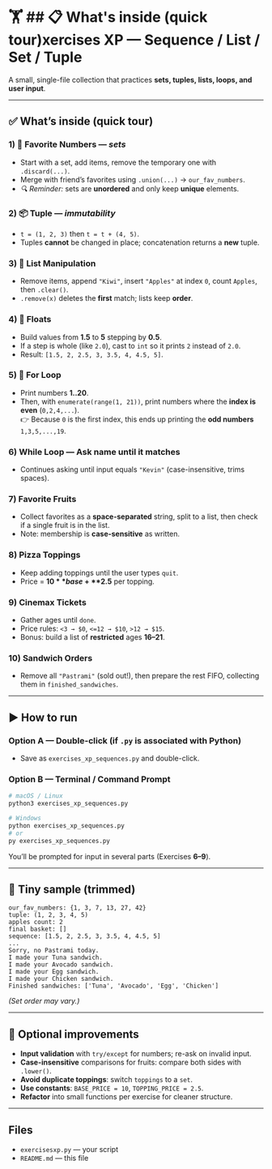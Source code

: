 # 🏋️ ## 📋 What's inside (quick tour)xercises XP — Sequence / List / Set / Tuple 

A small, single-file collection that practices **sets, tuples, lists, loops, and user input**.

---

## ✅ What’s inside (quick tour)

### 1) 💖 Favorite Numbers — *sets*
- Start with a set, add items, remove the temporary one with `.discard(...)`.
- Merge with friend’s favorites using `.union(...)` → `our_fav_numbers`.
- *🔍 Reminder:* sets are **unordered** and only keep **unique** elements.

### 2) 📦 Tuple — *immutability*
- `t = (1, 2, 3)` then `t = t + (4, 5)`.
- Tuples **cannot** be changed in place; concatenation returns a **new** tuple.

### 3) 📝 List Manipulation
- Remove items, append `"Kiwi"`, insert `"Apples"` at index `0`, count `Apples`, then `.clear()`.
- `.remove(x)` deletes the **first** match; lists keep **order**.

### 4) 🔢 Floats
- Build values from **1.5** to **5** stepping by **0.5**.
- If a step is whole (like `2.0`), cast to `int` so it prints `2` instead of `2.0`.
- Result: `[1.5, 2, 2.5, 3, 3.5, 4, 4.5, 5]`.

### 5) 🔄 For Loop
- Print numbers **1..20**.
- Then, with `enumerate(range(1, 21))`, print numbers where the **index is even** (`0,2,4,...`).  
  👉 Because `0` is the first index, this ends up printing the **odd numbers** `1,3,5,...,19`.

### 6) While Loop — Ask name until it matches
- Continues asking until input equals `"Kevin"` (case-insensitive, trims spaces).

### 7) Favorite Fruits
- Collect favorites as a **space-separated** string, split to a list, then check if a single fruit is in the list.
- Note: membership is **case-sensitive** as written.

### 8) Pizza Toppings
- Keep adding toppings until the user types `quit`.
- Price = **$10** base + **$2.5** per topping.

### 9) Cinemax Tickets
- Gather ages until `done`.
- Price rules: `<3 → $0`, `<=12 → $10`, `>12 → $15`.
- Bonus: build a list of **restricted** ages **16–21**.

### 10) Sandwich Orders
- Remove all `"Pastrami"` (sold out!), then prepare the rest FIFO, collecting them in `finished_sandwiches`.

---

## ▶️ How to run
### Option A — Double-click (if `.py` is associated with Python)
- Save as `exercises_xp_sequences.py` and double-click.

### Option B — Terminal / Command Prompt
```bash
# macOS / Linux
python3 exercises_xp_sequences.py

# Windows
python exercises_xp_sequences.py
# or
py exercises_xp_sequences.py
```
You’ll be prompted for input in several parts (Exercises **6–9**).

---

## 🧪 Tiny sample (trimmed)
```
our_fav_numbers: {1, 3, 7, 13, 27, 42}
tuple: (1, 2, 3, 4, 5)
apples count: 2
final basket: []
sequence: [1.5, 2, 2.5, 3, 3.5, 4, 4.5, 5]
...
Sorry, no Pastrami today.
I made your Tuna sandwich.
I made your Avocado sandwich.
I made your Egg sandwich.
I made your Chicken sandwich.
Finished sandwiches: ['Tuna', 'Avocado', 'Egg', 'Chicken']
```
*(Set order may vary.)*

---

## 🌟 Optional improvements
- **Input validation** with `try/except` for numbers; re-ask on invalid input.
- **Case-insensitive** comparisons for fruits: compare both sides with `.lower()`.
- **Avoid duplicate toppings**: switch `toppings` to a `set`.
- **Use constants**: `BASE_PRICE = 10`, `TOPPING_PRICE = 2.5`.
- **Refactor** into small functions per exercise for cleaner structure.

---

## Files
- `exercisesxp.py` — your script
- `README.md` — this file
